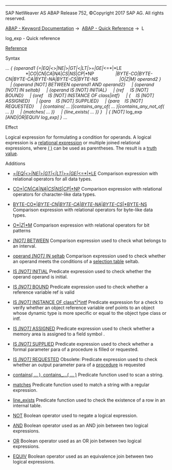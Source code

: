   

* * *

SAP NetWeaver AS ABAP Release 752, ©Copyright 2017 SAP AG. All rights reserved.

[ABAP - Keyword Documentation](javascript:call_link\('abenabap.htm'\)) →  [ABAP - Quick Reference](javascript:call_link\('abenabap_shortref.htm'\)) →  L

log\_exp - Quick reference

[Reference](javascript:call_link\('abenlogexp.htm'\))

Syntax

... *{* *{*operand1 *{*\=*|*EQ*|*<>*|*NE*|*\>*|*GT*|*<*|*LT*|*\>=*|*GE*|*<=*|*LE
                *|*CO*|*CN*|*CA*|*NA*|*CS*|*NS*|*CP*|*NP
                *|*BYTE-CO*|*BYTE-CN*|*BYTE-CA*|*BYTE-NA*|*BYTE-CS*|*BYTE-NS
                *|*O*|*Z*|*M*}* operand2 *}*
    *|* *{*operand *\[*NOT*\]* BETWEEN operand1 AND operand2*}*
    *|* *{*operand *\[*NOT*\]* IN seltab*}*
    *|* *{*operand IS *\[*NOT*\]* INITIAL*}*
    *|* *{*ref     IS *\[*NOT*\]* BOUND*}*
    *|* *{*oref    IS *\[*NOT*\]* INSTANCE OF class*|*intf*}*
    *|* *{*<fs>    IS *\[*NOT*\]* ASSIGNED*}*
    *|* *{*para    IS *\[*NOT*\]* SUPPLIED*}*
    *|* *{*para    IS *\[*NOT*\]* REQUESTED*}*
    *|* *{*contains( ... )*|*contains\_any\_of( ... )*|*contains\_any\_not\_of( ... )*}*
    *|* *{*matches( ... )*}*
    *|* *{*line\_exists( ... )*}* *}*
  *|* *{* *\[*NOT*\]* log\_exp *\[*AND*|*OR*|*EQUIV log\_exp*\]* *}* ...

Effect

Logical expression for formulating a condition for operands. A logical expression is a [relational expression](javascript:call_link\('abenrelational_expression_glosry.htm'\) "Glossary Entry") or multiple joined relational expressions, where [( )](javascript:call_link\('abenlogexp_bracket.htm'\)) can be used as parentheses. The result is a [truth value](javascript:call_link\('abenlogical_value_glosry.htm'\) "Glossary Entry").

Additions

-   [\=*|*EQ*|*<>*|*NE*|*\>*|*GT*|*<*|*LT*|*\>=*|*GE*|*<=*|*LE](javascript:call_link\('abenlogexp_any_operand.htm'\))
    Comparison expression with relational operators for all data types.
    
-   [CO*|*CN*|*CA*|*NA*|*CS*|*NS*|*CP*|*NP](javascript:call_link\('abenlogexp_strings.htm'\))
    Comparison expression with relational operators for character-like data types.
    
-   [BYTE-CO*|*BYTE-CN*|*BYTE-CA*|*BYTE-NA*|*BYTE-CS*|*BYTE-NS](javascript:call_link\('abenlogexp_bytes.htm'\))
    Comparison expression with relational operators for byte-like data types.
    
-   [O*|*Z*|*M](javascript:call_link\('abenlogexp_bitmasks.htm'\))
    Comparison expression with relational operators for bit patterns
    
-   [*\[*NOT*\]* BETWEEN](javascript:call_link\('abenlogexp_between.htm'\))
    Comparison expression used to check what belongs to an interval.
    
-   [operand *\[*NOT*\]* IN seltab](javascript:call_link\('abenlogexp_select_option.htm'\))
    Comparison expression used to check whether an operand meets the conditions of a [selection table](javascript:call_link\('abenselection_table_glosry.htm'\) "Glossary Entry") seltab.
    
-   [IS *\[*NOT*\]* INITIAL](javascript:call_link\('abenlogexp_initial.htm'\))
    Predicate expression used to check whether the operand operand is initial.
    
-   [IS *\[*NOT*\]* BOUND](javascript:call_link\('abenlogexp_bound.htm'\))
    Predicate expression used to check whether a reference variable ref is valid
    
-   [IS *\[*NOT*\]* INSTANCE OF class*|*intf](javascript:call_link\('abenlogexp_instance_of.htm'\))
    Predicate expression for a check to verify whether an object reference variable oref points to an object whose dynamic type is more specific or equal to the object type class or intf.
    
-   [IS *\[*NOT*\]* ASSIGNED](javascript:call_link\('abenlogexp_assigned.htm'\))
    Predicate expression used to check whether a memory area is assigned to a field symbol <fs>.
    
-   [IS *\[*NOT*\]* SUPPLIED](javascript:call_link\('abenlogexp_supplied.htm'\))
    Predicate expression used to check whether a formal parameter para of a procedure is filled or requested.
    
-   [IS *\[*NOT*\]* REQUESTED](javascript:call_link\('abenlogexp_requested.htm'\))
    Obsolete: Predicate expression used to check whether an output parameter para of a [procedure](javascript:call_link\('abenprocedure_glosry.htm'\) "Glossary Entry") is requested
    
-   [contains( ... ), contains\_...( ... )](javascript:call_link\('abencontains_functions.htm'\))
    Predicate function used to scan a string.
    
-   [matches](javascript:call_link\('abenmatches_functions.htm'\))
    Predicate function used to match a string with a regular expression.
    
-   [line\_exists](javascript:call_link\('abenline_exists_function.htm'\))
    Predicate function used to check the existence of a row in an internal table.
    
-   [NOT](javascript:call_link\('abenlogexp_not.htm'\))
    Boolean operator used to negate a logical expression.
    
-   [AND](javascript:call_link\('abenlogexp_and.htm'\))
    Boolean operator used as an AND join between two logical expressions.
    
-   [OR](javascript:call_link\('abenlogexp_or.htm'\))
    Boolean operator used as an OR join between two logical expressions.
    
-   [EQUIV](javascript:call_link\('abenlogexp_and.htm'\))
    Boolean operator used as an equivalence join between two logical expressions.